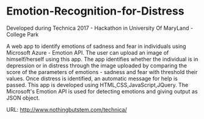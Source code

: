 # Emotion-Recognition-for-Distress
Developed during Technica 2017 - Hackathon in University Of MaryLand - College Park 

A web app to identify emotions of sadness and fear in individuals using Microsoft Azure - Emotion API. The user can upload an image of himself/herself using this app. The app identifies whether the individual is in depression or in distress through the image uploaded by comparing the score of the parameters of emotions - sadness and fear with threshold their values. Once distress is identified, an automatic message for help is passed.  This app is developed using HTML,CSS,JavaScript,JQuery. The Microsoft's Emotion API is used for detecting emotions and giving output as JSON object.

URL: http://www.nothingbutstem.com/technica/
